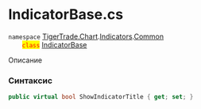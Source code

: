 
# IndicatorBase.cs
`namespace` [TigerTrade.Chart](../../../../../TigerTrade.Chart.md).[Indicators](../../../../../TigerTrade.Chart/Indicators.md).[Common](../../../../../TigerTrade.Chart/Indicators/Common.md)  
&nbsp;&nbsp;&nbsp;&nbsp;&nbsp;&nbsp;&nbsp;<mark style="color:red;">`class`</mark> [IndicatorBase](../../IndicatorBase.cs.md)

Описание

### Синтаксис
```csharp
public virtual bool ShowIndicatorTitle { get; set; }
```
